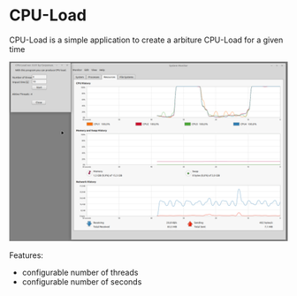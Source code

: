 # CPU-Load

CPU-Load is a simple application to create a arbiture CPU-Load for a given time

![](preview.png)

Features:
- configurable number of threads
- configurable number of seconds